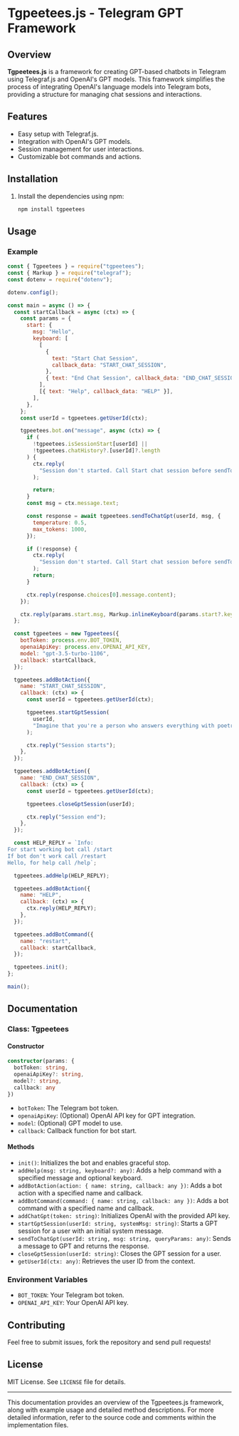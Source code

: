 # Tgpeetees.js - Telegram GPT Framework

## Overview

**Tgpeetees.js** is a framework for creating GPT-based chatbots in Telegram using Telegraf.js and OpenAI's GPT models. This framework simplifies the process of integrating OpenAI's language models into Telegram bots, providing a structure for managing chat sessions and interactions.

## Features

- Easy setup with Telegraf.js.
- Integration with OpenAI's GPT models.
- Session management for user interactions.
- Customizable bot commands and actions.

## Installation

1. Install the dependencies using npm:
   ```bash
   npm install tgpeetees
   ```

## Usage

### Example

```javascript
const { Tgpeetees } = require("tgpeetees");
const { Markup } = require("telegraf");
const dotenv = require("dotenv");

dotenv.config();

const main = async () => {
  const startCallback = async (ctx) => {
    const params = {
      start: {
        msg: "Hello",
        keyboard: [
          [
            {
              text: "Start Chat Session",
              callback_data: "START_CHAT_SESSION",
            },
            { text: "End Chat Session", callback_data: "END_CHAT_SESSION" },
          ],
          [{ text: "Help", callback_data: "HELP" }],
        ],
      },
    };
    const userId = tgpeetees.getUserId(ctx);

    tgpeetees.bot.on("message", async (ctx) => {
      if (
        !tgpeetees.isSessionStart[userId] ||
        !tgpeetees.chatHistory?.[userId]?.length
      ) {
        ctx.reply(
          "Session don't started. Call Start chat session before sendToChatGpt"
        );

        return;
      }
      const msg = ctx.message.text;

      const response = await tgpeetees.sendToChatGpt(userId, msg, {
        temperature: 0.5,
        max_tokens: 1000, 
      });

      if (!response) {
        ctx.reply(
          "Session don't started. Call Start chat session before sendToChatGpt"
        );
        return;
      }

      ctx.reply(response.choices[0].message.content);
    });

    ctx.reply(params.start.msg, Markup.inlineKeyboard(params.start?.keyboard));
  };

  const tgpeetees = new Tgpeetees({
    botToken: process.env.BOT_TOKEN,
    openaiApiKey: process.env.OPENAI_API_KEY,
    model: "gpt-3.5-turbo-1106",
    callback: startCallback,
  });

  tgpeetees.addBotAction({
    name: "START_CHAT_SESSION",
    callback: (ctx) => {
      const userId = tgpeetees.getUserId(ctx);

      tgpeetees.startGptSession(
        userId,
        "Imagine that you're a person who answers everything with poetry. Respond in the language in which the message arrives."
      );

      ctx.reply("Session starts");
    },
  });

  tgpeetees.addBotAction({
    name: "END_CHAT_SESSION",
    callback: (ctx) => {
      const userId = tgpeetees.getUserId(ctx);

      tgpeetees.closeGptSession(userId);

      ctx.reply("Session end");
    },
  });

  const HELP_REPLY = `Info: 
For start working bot call /start
If bot don't work call /restart
Hello, for help call /help`;

  tgpeetees.addHelp(HELP_REPLY);

  tgpeetees.addBotAction({
    name: "HELP",
    callback: (ctx) => {
      ctx.reply(HELP_REPLY);
    },
  });

  tgpeetees.addBotCommand({
    name: "restart",
    callback: startCallback,
  });

  tgpeetees.init();
};

main();
```

## Documentation

### Class: Tgpeetees

#### Constructor

```typescript
constructor(params: {
  botToken: string,
  openaiApiKey?: string,
  model?: string,
  callback: any
})
```

- `botToken`: The Telegram bot token.
- `openaiApiKey`: (Optional) OpenAI API key for GPT integration.
- `model`: (Optional) GPT model to use.
- `callback`: Callback function for bot start.

#### Methods

- `init()`: Initializes the bot and enables graceful stop.
- `addHelp(msg: string, keyboard?: any)`: Adds a help command with a specified message and optional keyboard.
- `addBotAction(action: { name: string, callback: any })`: Adds a bot action with a specified name and callback.
- `addBotCommand(command: { name: string, callback: any })`: Adds a bot command with a specified name and callback.
- `addChatGpt(token: string)`: Initializes OpenAI with the provided API key.
- `startGptSession(userId: string, systemMsg: string)`: Starts a GPT session for a user with an initial system message.
- `sendToChatGpt(userId: string, msg: string, queryParams: any)`: Sends a message to GPT and returns the response.
- `closeGptSession(userId: string)`: Closes the GPT session for a user.
- `getUserId(ctx: any)`: Retrieves the user ID from the context.

### Environment Variables

- `BOT_TOKEN`: Your Telegram bot token.
- `OPENAI_API_KEY`: Your OpenAI API key.

## Contributing

Feel free to submit issues, fork the repository and send pull requests!

## License

MIT License. See `LICENSE` file for details.

---

This documentation provides an overview of the Tgpeetees.js framework, along with example usage and detailed method descriptions. For more detailed information, refer to the source code and comments within the implementation files.